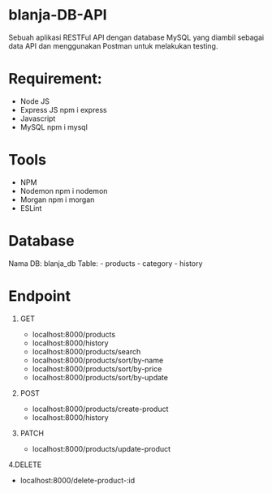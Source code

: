 # blanja-DB-API

Sebuah aplikasi RESTFul API dengan database MySQL yang diambil sebagai data API dan menggunakan Postman untuk melakukan testing.

# Requirement:
- Node JS
- Express JS
  npm i express
- Javascript
- MySQL
  npm i mysql

# Tools
- NPM
- Nodemon
  npm i nodemon
- Morgan
  npm i morgan
- ESLint

# Database
Nama DB: blanja_db
Table: - products
       - category
       - history

# Endpoint
1. GET
   - localhost:8000/products
   - localhost:8000/history
   - localhost:8000/products/search
   - localhost:8000/products/sort/by-name
   - localhost:8000/products/sort/by-price
   - localhost:8000/products/sort/by-update

2. POST
   - localhost:8000/products/create-product
   - localhost:8000/history

3. PATCH
   - localhost:8000/products/update-product
   
4.DELETE
   - localhost:8000/delete-product-:id
   
   
